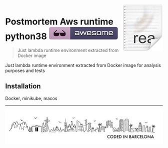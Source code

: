 <img src="readme/icon.png" align="right" />

# Postmortem Aws runtime python38 [![Awesome](readme/badge.svg)](https://github.com/leguim-repo)
> Just lambda runtime environment extracted from Docker image

Just lambda runtime environment extracted from Docker image for analysis purposes and tests

## Installation

Docker, minikube, macos

---
<!-- Pit i Collons -->
![Coded In Barcelona](https://raw.githubusercontent.com/leguim-repo/leguim-repo/master/img/currentfooter.png)